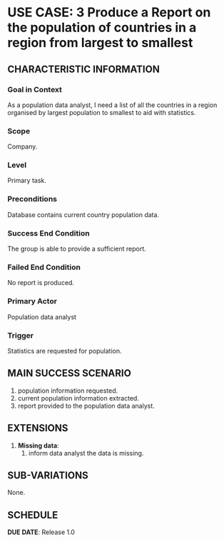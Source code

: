 # USE CASE: 3 Produce a Report on the population of countries in a region from largest to smallest

## CHARACTERISTIC INFORMATION

### Goal in Context

As a population data analyst, I need a list of all the countries in a region organised by largest population to smallest to aid with statistics.

### Scope

Company.

### Level

Primary task.

### Preconditions

Database contains current country population data.

### Success End Condition

The group is able to provide a sufficient report.

### Failed End Condition

No report is produced.

### Primary Actor

Population data analyst

### Trigger

Statistics are requested for population.

## MAIN SUCCESS SCENARIO

1. population information requested.
2. current population information extracted.
3. report provided to the population data analyst.

## EXTENSIONS

1. **Missing data**:
   1. inform data analyst the data is missing.

## SUB-VARIATIONS

None.

## SCHEDULE

**DUE DATE**: Release 1.0